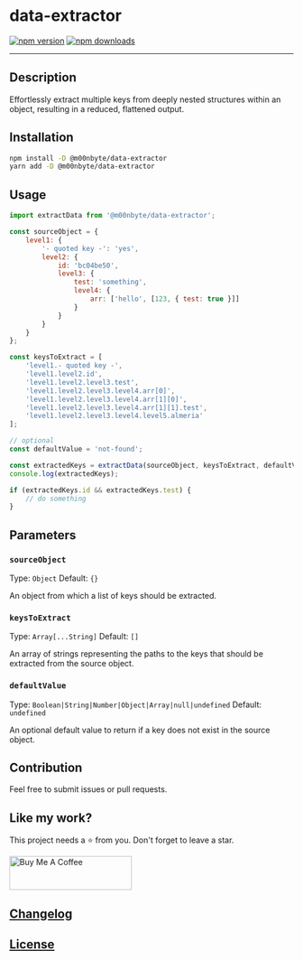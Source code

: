 # data-extractor

[![npm version](https://img.shields.io/npm/v/@m00nbyte/data-extractor.svg)](https://www.npmjs.org/package/@m00nbyte/data-extractor) [![npm downloads](https://img.shields.io/npm/dm/@m00nbyte/data-extractor)](https://www.npmjs.org/package/@m00nbyte/data-extractor)

---

## Description

Effortlessly extract multiple keys from deeply nested structures within an object, resulting in a reduced, flattened output.

## Installation

```bash
npm install -D @m00nbyte/data-extractor
yarn add -D @m00nbyte/data-extractor
```

## Usage

```js
import extractData from '@m00nbyte/data-extractor';

const sourceObject = {
    level1: {
        '- quoted key -': 'yes',
        level2: {
            id: 'bc04be50',
            level3: {
                test: 'something',
                level4: {
                    arr: ['hello', [123, { test: true }]]
                }
            }
        }
    }
};

const keysToExtract = [
    'level1.- quoted key -',
    'level1.level2.id',
    'level1.level2.level3.test',
    'level1.level2.level3.level4.arr[0]',
    'level1.level2.level3.level4.arr[1][0]',
    'level1.level2.level3.level4.arr[1][1].test',
    'level1.level2.level3.level4.level5.almeria'
];

// optional
const defaultValue = 'not-found';

const extractedKeys = extractData(sourceObject, keysToExtract, defaultValue);
console.log(extractedKeys);

if (extractedKeys.id && extractedKeys.test) {
    // do something
}
```

## Parameters

### `sourceObject`

Type: `Object`
Default: `{}`<br />

An object from which a list of keys should be extracted.

### `keysToExtract`

Type: `Array[...String]`
Default: `[]`<br />

An array of strings representing the paths to the keys that should be extracted from the source object.

### `defaultValue`

Type: `Boolean|String|Number|Object|Array|null|undefined`
Default: `undefined`<br />

An optional default value to return if a key does not exist in the source object.

## Contribution

Feel free to submit issues or pull requests.

## Like my work?

This project needs a :star: from you.
Don't forget to leave a star.

<a href="https://www.buymeacoffee.com/m00nbyte" target="_blank">
    <img src="https://cdn.buymeacoffee.com/buttons/v2/default-yellow.png" alt="Buy Me A Coffee" width="217" height="60">
</a>

## [Changelog](CHANGELOG.md)

## [License](LICENSE)
